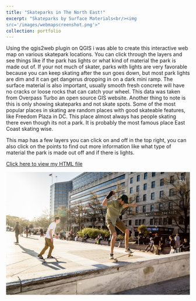 ```yaml
---
title: "Skateparks in The North East!"
excerpt: "Skateparks by Surface Materials<br/><img
src='/images/webmapscreenshot.png'>"
collection: portfolio
---
```



Using the qgis2web plugin on QGIS i was able to create this interactive web map on various skatepark locations. You can click through the layers and see things like if the park has lights or what kind of material the park is made out of. If your not much of skater, parks with lights are very favorable because you can keep skating after the sun goes down, but most park lights are dim and it can get dangerus dropping in on a dark mini ramp. The surface material is also important, usually smooth fresh concrete will have no cracks or loose rocks that can catch your wheel. This data was taken from Overpass Turbo an open source GIS website. Another thing to note is this is only showing skateparks and not skate spots. Some of the most popular places in skating are random places with good skateable features, like Freedom Plaza in DC. This place almost always has people skating there even though its not a park. It is probably the most famous place East Coast skating wise.

This map has a few layers you can click on and off in the top right, you can also click on the points to find out more information like what type of material the park is made out off and if there is lights. 

<a href="https://github.com/maxcoops123/maxcoops123.github.io/blob/master/index.html" target="_blank">Click here to view my HTML file</a>




![Skate](/images/skate.png "FreedomPlazaDC")

